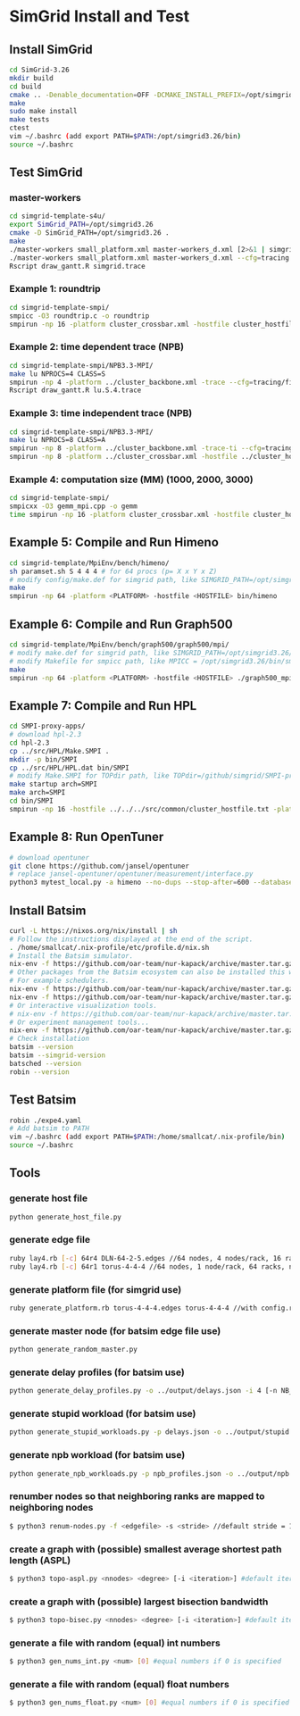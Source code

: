 # SimGrid Install and Test

## Install SimGrid

```bash
cd SimGrid-3.26
mkdir build
cd build
cmake .. -Denable_documentation=OFF -DCMAKE_INSTALL_PREFIX=/opt/simgrid3.26
make
sudo make install
make tests
ctest
vim ~/.bashrc (add export PATH=$PATH:/opt/simgrid3.26/bin)
source ~/.bashrc
```
## Test SimGrid

### master-workers
```bash
cd simgrid-template-s4u/
export SimGrid_PATH=/opt/simgrid3.26
cmake -D SimGrid_PATH=/opt/simgrid3.26 .
make
./master-workers small_platform.xml master-workers_d.xml [2>&1 | simgrid-colorizer]
./master-workers small_platform.xml master-workers_d.xml --cfg=tracing:yes --cfg=tracing/actor:yes
Rscript draw_gantt.R simgrid.trace
```

### Example 1: roundtrip
```bash
cd simgrid-template-smpi/
smpicc -O3 roundtrip.c -o roundtrip
smpirun -np 16 -platform cluster_crossbar.xml -hostfile cluster_hostfile [--cfg=smpi/display-timing:yes] ./roundtrip
```

### Example 2: time dependent trace (NPB)
```bash
cd simgrid-template-smpi/NPB3.3-MPI/
make lu NPROCS=4 CLASS=S
smpirun -np 4 -platform ../cluster_backbone.xml -trace --cfg=tracing/filename:lu.S.4.trace bin/lu.S.4
Rscript draw_gantt.R lu.S.4.trace
```

### Example 3: time independent trace (NPB)
```bash
cd simgrid-template-smpi/NPB3.3-MPI/
make lu NPROCS=8 CLASS=A
smpirun -np 8 -platform ../cluster_backbone.xml -trace-ti --cfg=tracing/filename:LU.A.8 bin/lu.A.8
smpirun -np 8 -platform ../cluster_crossbar.xml -hostfile ../cluster_hostfile -replay LU.A.8
```

### Example 4: computation size (MM) (1000, 2000, 3000)
```bash
cd simgrid-template-smpi/
smpicxx -O3 gemm_mpi.cpp -o gemm
time smpirun -np 16 -platform cluster_crossbar.xml -hostfile cluster_hostfile --cfg=smpi/display-timing:yes --cfg=smpi/host-speed:1000000000 ./gemm
```
## Example 5: Compile and Run Himeno
```bash
cd simgrid-template/MpiEnv/bench/himeno/
sh paramset.sh S 4 4 4 # for 64 procs (p= X x Y x Z)
# modify config/make.def for simgrid path, like SIMGRID_PATH=/opt/simgrid3.26/
make
smpirun -np 64 -platform <PLATFORM> -hostfile <HOSTFILE> bin/himeno
```

## Example 6: Compile and Run Graph500
```bash
cd simgrid-template/MpiEnv/bench/graph500/graph500/mpi/
# modify make.def for simgrid path, like SIMGRID_PATH=/opt/simgrid3.26/
# modify Makefile for smpicc path, like MPICC = /opt/simgrid3.26/bin/smpicc
make
smpirun -np 64 -platform <PLATFORM> -hostfile <HOSTFILE> ./graph500_mpi_simple 64 8
```

## Example 7: Compile and Run HPL
```bash
cd SMPI-proxy-apps/
# download hpl-2.3
cd hpl-2.3
cp ../src/HPL/Make.SMPI .
mkdir -p bin/SMPI
cp ../src/HPL/HPL.dat bin/SMPI
# modify Make.SMPI for TOPdir path, like TOPdir=/github/simgrid/SMPI-proxy-apps/hpl-2.3, or run "sed -ri "s|TOPdir\s*=.+|TOPdir="`pwd`"|g" Make.SMPI"
make startup arch=SMPI
make arch=SMPI
cd bin/SMPI
smpirun -np 16 -hostfile ../../../src/common/cluster_hostfile.txt -platform ../../../src/common/cluster_crossbar.xml ./xhpl
```

## Example 8: Run OpenTuner
```bash
# download opentuner
git clone https://github.com/jansel/opentuner
# replace jansel-opentuner/opentuner/measurement/interface.py
python3 mytest_local.py -a himeno --no-dups --stop-after=600 --database himeno.64.db --results-log-details himeno.64.log
```

## Install Batsim
```bash
curl -L https://nixos.org/nix/install | sh
# Follow the instructions displayed at the end of the script.
. /home/smallcat/.nix-profile/etc/profile.d/nix.sh
# Install the Batsim simulator.
nix-env -f https://github.com/oar-team/nur-kapack/archive/master.tar.gz -iA batsim
# Other packages from the Batsim ecosystem can also be installed this way.
# For example schedulers.
nix-env -f https://github.com/oar-team/nur-kapack/archive/master.tar.gz -iA batsched
nix-env -f https://github.com/oar-team/nur-kapack/archive/master.tar.gz -iA pybatsim
# Or interactive visualization tools.
# nix-env -f https://github.com/oar-team/nur-kapack/archive/master.tar.gz -iA evalys
# Or experiment management tools...
nix-env -f https://github.com/oar-team/nur-kapack/archive/master.tar.gz -iA batexpe
# Check installation
batsim --version
batsim --simgrid-version
batsched --version
robin --version
```

## Test Batsim
```bash
robin ./expe4.yaml
# Add batsim to PATH
vim ~/.bashrc (add export PATH=$PATH:/home/smallcat/.nix-profile/bin)
source ~/.bashrc
```

## Tools
### generate host file
```bash
python generate_host_file.py
```

### generate edge file
```bash
ruby lay4.rb [-c] 64r4 DLN-64-2-5.edges //64 nodes, 4 nodes/rack, 16 racks, nodes are connected by a specified edge file
ruby lay4.rb [-c] 64r1 torus-4-4-4 //64 nodes, 1 node/rack, 64 racks, nodes are connected by a predefined topology (4*4*4 torus)
```

### generate platform file (for simgrid use)
```bash
ruby generate_platform.rb torus-4-4-4.edges torus-4-4-4 //with config.rb in the same relative path
```

### generate master node (for batsim edge file use)
```bash
python generate_random_master.py
```

### generate delay profiles (for batsim use)
```bash
python generate_delay_profiles.py -o ../output/delays.json -i 4 [-n NB_DELAYS]
```

### generate stupid workload (for batsim use)
```bash
python generate_stupid_workloads.py -p delays.json -o ../output/stupid.json -i 4 [-n NB_JOBS] [--nb-res NB_RES]
```

### generate npb workload (for batsim use)
```bash
python generate_npb_workloads.py -p npb_profiles.json -o ../output/npb.json -i 4 [-n NB_JOBS] [--nb-res NB_RES]
```

### renumber nodes so that neighboring ranks are mapped to neighboring nodes
```bash
$ python3 renum-nodes.py -f <edgefile> -s <stride> //default stride = 1
```

### create a graph with (possible) smallest average shortest path length (ASPL)
```bash
$ python3 topo-aspl.py <nnodes> <degree> [-i <iteration>] #default iteration is 1,000
```

### create a graph with (possible) largest bisection bandwidth
```bash
$ python3 topo-bisec.py <nnodes> <degree> [-i <iteration>] #default iteration is 1,000
```

### generate a file with random (equal) int numbers
```bash
$ python3 gen_nums_int.py <num> [0] #equal numbers if 0 is specified 
```

### generate a file with random (equal) float numbers
```bash
$ python3 gen_nums_float.py <num> [0] #equal numbers if 0 is specified 
```
